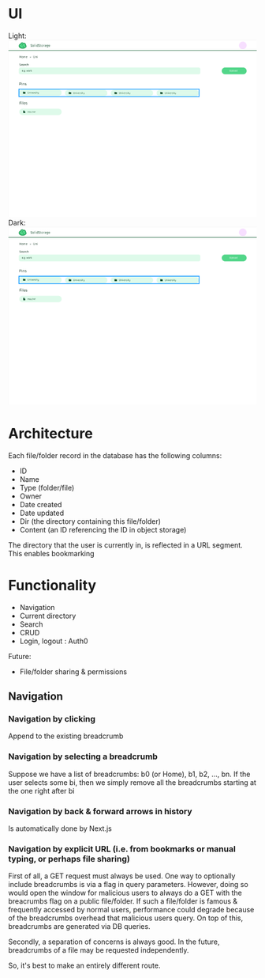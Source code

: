 # UI

Light: ![](./public/app-light.png)
Dark: ![](./public/app-light.png)

# Architecture

Each file/folder record in the database has the following columns:

- ID
- Name
- Type (folder/file)
- Owner
- Date created
- Date updated
- Dir (the directory containing this file/folder)
- Content (an ID referencing the ID in object storage)

The directory that the user is currently in, is reflected in a URL segment. This enables bookmarking

# Functionality

- Navigation
- Current directory
- Search
- CRUD
- Login, logout : Auth0

Future:

- File/folder sharing & permissions

## Navigation

### Navigation by clicking

Append to the existing breadcrumb

### Navigation by selecting a breadcrumb

Suppose we have a list of breadcrumbs: b0 (or Home), b1, b2, ..., bn. If the user selects some bi, then we simply remove all the breadcrumbs starting at the one right after bi

### Navigation by back & forward arrows in history

Is automatically done by Next.js

### Navigation by explicit URL (i.e. from bookmarks or manual typing, or perhaps file sharing)

First of all, a GET request must always be used. One way to optionally include breadcrumbs is via a flag in query parameters. However, doing so would open the window for malicious users to always do a GET with the breacrumbs flag on a public file/folder. If such a file/folder is famous & frequently accessed by normal users, performance could degrade because of the breadcrumbs overhead that malicious users query. On top of this, breadcrumbs are generated via DB queries.

Secondly, a separation of concerns is always good. In the future, breadcrumbs of a file may be requested independently.

So, it's best to make an entirely different route.

